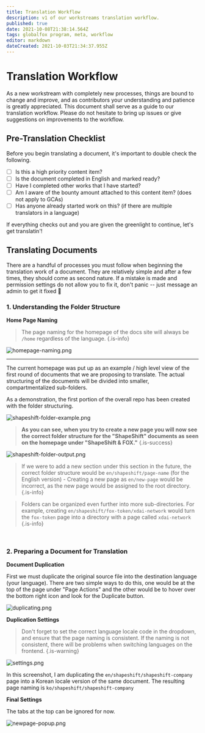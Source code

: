```yaml
---
title: Translation Workflow
description: v1 of our workstreams translation workflow. 
published: true
date: 2021-10-08T21:38:14.564Z
tags: globalfox program, meta, workflow
editor: markdown
dateCreated: 2021-10-03T21:34:37.955Z
---
```


# Translation Workflow
As a new workstream with completely new processes, things are bound to change and improve, and as contributors your understanding and patience is greatly appreciated.  This document shall serve as a guide to our translation workflow. Please do not hesitate to bring up issues or give suggestions on improvements to the workflow.

## Pre-Translation Checklist

Before you begin translating a document, it's important to double check the following.

- [ ] Is this a high priority content item?
- [ ] Is the document completed in English and marked ready?
- [ ] Have I completed other works that I have started?
- [ ] Am I aware of the bounty amount attached to this content item? (does not apply to GCAs)
- [ ] Has anyone already started work on this? (if there are multiple translators in a language)

If everything checks out and you are given the greenlight to continue, let's get translatin'!

## Translating Documents

There are a handful of processes you must follow when beginning the translation work of a document. They are relatively simple and after a few times, they should come as second nature. If a mistake is made and permission settings do not allow you to fix it, don't panic -- just message an admin to get it fixed 🙏
<br>
### 1. Understanding the Folder Structure

**Home Page Naming** 

> The page naming for the homepage of the docs site will always be `/home` regardless of the language.
{.is-info}

![homepage-naming.png](/homepage-naming.png)

---

The current homepage was put up as an example / high level view of the first round of documents that we are proposing to translate. The actual structuring of the documents will be divided into smaller, compartmentalized sub-folders. 

As a demonstration, the first portion of the overall repo has been created with the folder structuring. 

![shapeshift-folder-example.png](/shapeshift-folder-example.png)

> **As you can see, when you try to create a new page you will now see the correct folder structure for the "ShapeShift" documents as seen on the homepage under "ShapeShift & FOX."**
> {.is-success}

![shapeshift-folder-output.png](/shapeshift-folder-output.png)

> If we were to add a new section under this section in the future, the correct folder structure would be `en/shapeshift/page-name` (for the English version) - Creating a new page as `en/new-page` would be incorrect, as the new page would be assigned to the root directory.
{.is-info}

> Folders can be organized even further into more sub-directories. For example, creating `en/shapeshift/fox-token/xdai-network` would turn the `fox-token` page into a directory with a page called `xdai-network`
{.is-info}

<br> 

### 2. Preparing a Document for Translation

**Document Duplication**

First we must duplicate the original source file into the destination language (your language). There are two simple ways to do this, one would be at the top of the page under "Page Actions" and the other would be to hover over the bottom right icon and look for the Duplicate button.

![duplicating.png](/translation-workflow/duplicating.png)

**Duplication Settings**

> Don't forget to set the correct language locale code in the dropdown, and ensure that the page naming is consistent. If the naming is not consistent, there will be problems when switching languages on the frontend.
{.is-warning}


![settings.png](/translation-workflow/settings.png)

In this screenshot, I am duplicating the `en/shapeshift/shapeshift-company` page into a Korean locale version of the same document. The resulting page naming is `ko/shapeshift/shapeshift-company`

**Final Settings**

The tabs at the top can be ignored for now.

![newpage-popup.png](/translation-workflow/newpage-popup.png)



